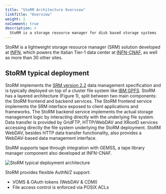 ```yaml
---
title: "StoRM Architecture Overview"
linkTitle: "Overview"
weight: 1
noComment: true
description: >
  StoRM is a storage resource manager for disk based storage systems
---
```


StoRM is a lightweight storage resource manager (SRM) solution developed at [INFN](https://home.infn.it/it/), which powers the Italian Tier-1 data center at [INFN-CNAF](https://www.cnaf.infn.it/), as well as more than 30 other sites.

## StoRM typical deployment

StoRM implements the [SRM version 2.2](https://sdm.lbl.gov/srm-wg/doc/SRM.v2.2.html) data management specification and is typically deployed on top of a cluster file system like [IBM GPFS](https://www.ibm.com/docs/en/gpfs). StoRM has a layered architecture (Figure 1), split between two main components: the StoRM frontend and backend services. The StoRM frontend service implements the SRM interface exposed to client applications and frameworks. The StoRM backend service implements the actual storage management logic by interacting directly with the underlying file system. Data transfer is provided by GridFTP, HTTP/WebDAV and XRootD services accessing directly the file system underlying the StoRM deployment. StoRM WebDAV, besides HTTP data transfer functionality, also provides a WebDAV-based data management interface.

StoRM supports tape through integration with GEMSS, a tape library manager component also developed at INFN-CNAF.

![StoRM typical deployment architecture](/storm-docs/images/storm-architecture.png "Figure 1. StoRM typical deployment architecture")

StoRM provides flexible AuthN/Z support:
* VOMS & OAuth tokens (WebDAV & CDMI)
* File access control is enforced via POSIX ACLs

